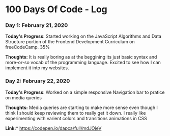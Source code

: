# 100 Days Of Code - Log

### Day 1: February 21, 2020 

**Today's Progress**: Started working on the JavaScript Algorithms and Data Structure portion of the Frontend Development Curriculum on freeCodeCamp. 35%

**Thoughts:** It is really boring as at the beggining its just basic syntax and more-or-so vocab of the programming language. Excited to see how I can implement it into my websites. 


### Day 2: February 22, 2020

**Today's Progress**: Worked on a simple responsive Navigation bar to pratice on media queries

**Thoughts:** Media queries are starting to make more sense even though I think I should keep reviewing them to really get it down. I really like experimenting with varient colors and transitions animations in CSS

**Link:*** https://codepen.io/dapca/full/mdJOjeV
